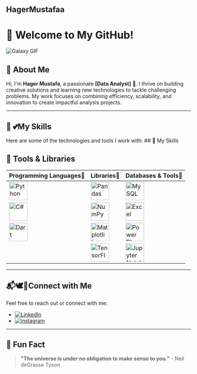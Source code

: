 ## HagerMustafaa
# 🌌 Welcome to My GitHub!  

![Galaxy GIF](https://i.gifer.com/Cci.gif)

## 👋 About Me  
Hi, I'm **Hager Mustafa**, a passionate **[Data Analyst]** 🚀. I thrive on building creative solutions and learning new technologies to tackle challenging problems. My work focuses on combining efficiency, scalability, and innovation to create impactful analysis projects.  

---

## 🚀 💕My Skills  
Here are some of the technologies and tools I work with: ## 🚀 My Skills  

## 🚀 Tools & Libraries  

| **Programming Languages🦢**     | **Libraries🎀**                     | **Databases & Tools🌷**            |
|--------------------------------|------------------------------------|-----------------------------------|
| <img src="https://img.icons8.com/color/48/000000/python.png" alt="Python" width="50"/>       | <img src="https://upload.wikimedia.org/wikipedia/commons/e/ed/Pandas_logo.svg" alt="Pandas" width="50"/>| <img src="https://img.icons8.com/color/48/000000/mysql-logo.png" alt="MySQL" width="50"/> |
| <img src="https://img.icons8.com/color/48/000000/c-sharp-logo.png" alt="C#" width="50"/>     | <img src="https://img.icons8.com/color/48/000000/numpy.png" alt="NumPy" width="50"/>         | <img src="https://img.icons8.com/color/48/000000/microsoft-excel-2019.png" alt="Excel" width="50"/> |
| <img src="https://img.icons8.com/color/48/000000/dart.png" alt="Dart" width="50"/>           | <img src="https://upload.wikimedia.org/wikipedia/commons/8/84/Matplotlib_icon.svg" alt="Matplotlib" width="50"/> | <img src="https://img.icons8.com/color/48/000000/power-bi.png" alt="Power BI" width="50"/> |
|                                | <img src="https://img.icons8.com/color/48/000000/tensorflow.png" alt="TensorFlow" width="50"/> | <img src="https://img.icons8.com/fluency/48/000000/jupyter.png" alt="Jupyter Notebook" width="50"/> |
---

## 📬🕊️🎀Connect with Me  
Feel free to reach out or connect with me:  
- [![LinkedIn]([https://img.shields.io/badge/-LinkedIn-0077B5?logo=linkedin&logoColor=white)](https://www.linkedin.com/in/your-profile](https://www.linkedin.com/in/hajerr-mustafa?utm_source=share&utm_campaign=share_via&utm_content=profile&utm_medium=ios_app))  
- [![instagram]([https://img.shields.io/badge/-Twitter-1DA1F2?logo=twitter&logoColor=white)](https://twitter.com/your-handle](https://www.instagram.com/hagerrmu/profilecard/?igsh=MXJseWRucWx0M2JlbQ==))  


---

## 🌠 Fun Fact  
> **"The universe is under no obligation to make sense to you."** - Neil deGrasse Tyson  

